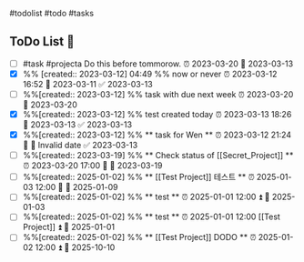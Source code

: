 #todolist #todo #tasks

## ToDo List 📝
- [ ] #task #projecta Do this before tommorow. ⏰ 2023-03-20 📅 2023-03-13
- [x] %% [created:: 2023-03-12] 04:49 %%   now or never ⏰ 2023-03-12 16:52 📅 2023-03-11 ✅ 2023-03-13
- [ ] %%[created:: 2023-03-12] %%   task with due next week ⏰ 2023-03-20 📅 2023-03-20
- [x] %%[created:: 2023-03-12] %%   test created today ⏰ 2023-03-13 18:26 📅 2023-03-13 ✅ 2023-03-13
- [x] %%[created:: 2023-03-12] %%  ** task for Wen ** ⏰ 2023-03-12 21:24 🔽 📅 Invalid date ✅ 2023-03-13
- [ ] %%[created:: 2023-03-19] %%  ** Check status of [[Secret_Project]] ** ⏰ 2023-03-20 17:00 🔼 📅 2023-03-19
- [ ] %%[created:: 2025-01-02] %%  ** [[Test Project]] 테스트 ** ⏰ 2025-01-03 12:00 🔼 📅 2025-01-09
- [ ] %%[created:: 2025-01-02] %%  ** test ** ⏰ 2025-01-01 12:00 ⏫ 📅 2025-01-03
- [ ] %%[created:: 2025-01-02] %%  ** test ** ⏰ 2025-01-01 12:00 [[Test Project]] ⏫ 📅 2025-01-01
- [ ] %%[created:: 2025-01-02] %%  ** [[Test Project]] DODO ** ⏰ 2025-01-02 12:00 ⏫ 📅 2025-10-10
